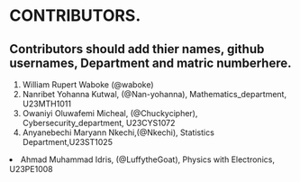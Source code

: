 # CONTRIBUTORS.
## Contributors should add thier names, github usernames, Department and matric numberhere.
<ol>
<li>William Rupert Waboke (@waboke)
<li>Nanribet Yohanna Kutwal, (@Nan-yohanna), Mathematics_department, U23MTH1011</li>
<li>Owaniyi Oluwafemi Micheal, (@Chuckycipher), Cybersecurity_department, U23CYS1072</li>
  <li>Anyanebechi Maryann Nkechi,(@Nkechi), Statistics Department,U23ST1025</li>
</ol>
<li>Ahmad Muhammad Idris, (@LuffytheGoat), Physics with Electronics, U23PE1008</li>
